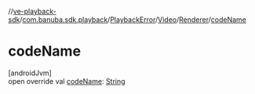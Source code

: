 //[ve-playback-sdk](../../../../../index.md)/[com.banuba.sdk.playback](../../../index.md)/[PlaybackError](../../index.md)/[Video](../index.md)/[Renderer](index.md)/[codeName](code-name.md)

# codeName

[androidJvm]\
open override val [codeName](code-name.md): [String](https://kotlinlang.org/api/latest/jvm/stdlib/kotlin/-string/index.html)
